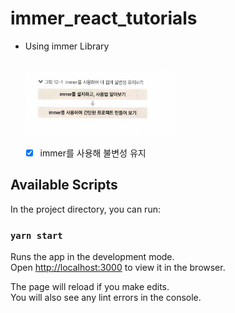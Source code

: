 # immer_react_tutorials

- Using immer Library

    <br>
    <img src="./public/immer.png" width="50%" align="center" >
    <br><br>

  - [x] immer를 사용해 불변성 유지

## Available Scripts

In the project directory, you can run:

### `yarn start`

Runs the app in the development mode.\
Open [http://localhost:3000](http://localhost:3000) to view it in the browser.

The page will reload if you make edits.\
You will also see any lint errors in the console.
